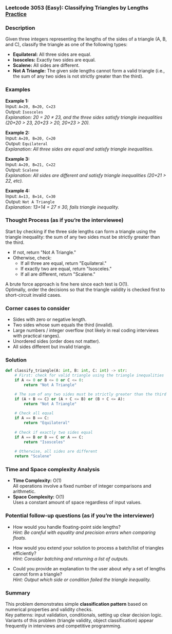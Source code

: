### Leetcode 3053 (Easy): Classifying Triangles by Lengths [Practice](https://leetcode.com/problems/classifying-triangles-by-lengths)

### Description  
Given three integers representing the lengths of the sides of a triangle (A, B, and C), classify the triangle as one of the following types:
- **Equilateral:** All three sides are equal.
- **Isosceles:** Exactly two sides are equal.
- **Scalene:** All sides are different.
- **Not A Triangle:** The given side lengths cannot form a valid triangle (i.e., the sum of any two sides is not strictly greater than the third).

### Examples  

**Example 1:**  
Input: `A=20, B=20, C=23`  
Output: `Isosceles`  
*Explanation: 20 = 20 ≠ 23, and the three sides satisfy triangle inequalities (20+20 > 23, 20+23 > 20, 20+23 > 20).*

**Example 2:**  
Input: `A=20, B=20, C=20`  
Output: `Equilateral`  
*Explanation: All three sides are equal and satisfy triangle inequalities.*

**Example 3:**  
Input: `A=20, B=21, C=22`  
Output: `Scalene`  
*Explanation: All sides are different and satisfy triangle inequalities (20+21 > 22, etc).*

**Example 4:**  
Input: `A=13, B=14, C=30`  
Output: `Not A Triangle`  
*Explanation: 13+14 = 27 ≤ 30, fails triangle inequality.*

### Thought Process (as if you’re the interviewee)  
Start by checking if the three side lengths can form a triangle using the triangle inequality: the sum of any two sides must be strictly greater than the third.  
- If not, return "Not A Triangle."
- Otherwise, check:
    - If all three are equal, return "Equilateral."
    - If exactly two are equal, return "Isosceles."
    - If all are different, return "Scalene."

A brute force approach is fine here since each test is O(1).  
Optimally, order the decisions so that the triangle validity is checked first to short-circuit invalid cases.

### Corner cases to consider  
- Sides with zero or negative length.
- Two sides whose sum equals the third (invalid).
- Large numbers / integer overflow (not likely in real coding interviews with practical ranges).
- Unordered sides (order does not matter).
- All sides different but invalid triangle.

### Solution

```python
def classify_triangle(A: int, B: int, C: int) -> str:
    # First: check for valid triangle using the triangle inequalities
    if A <= 0 or B <= 0 or C <= 0:
        return "Not A Triangle"

    # The sum of any two sides must be strictly greater than the third
    if (A + B <= C) or (A + C <= B) or (B + C <= A):
        return "Not A Triangle"
    
    # Check all equal
    if A == B == C:
        return "Equilateral"
    
    # Check if exactly two sides equal
    if A == B or B == C or A == C:
        return "Isosceles"
    
    # Otherwise, all sides are different
    return "Scalene"
```

### Time and Space complexity Analysis  

- **Time Complexity:** O(1)  
  All operations involve a fixed number of integer comparisons and arithmetic.
- **Space Complexity:** O(1)  
  Uses a constant amount of space regardless of input values.

### Potential follow-up questions (as if you’re the interviewer)  

- How would you handle floating-point side lengths?  
  *Hint: Be careful with equality and precision errors when comparing floats.*

- How would you extend your solution to process a batch/list of triangles efficiently?  
  *Hint: Consider batching and returning a list of outputs.*

- Could you provide an explanation to the user about *why* a set of lengths cannot form a triangle?  
  *Hint: Output which side or condition failed the triangle inequality.*

### Summary
This problem demonstrates simple **classification pattern** based on numerical properties and validity checks.  
Key patterns: input validation, conditionals, setting up clear decision logic.  
Variants of this problem (triangle validity, object classification) appear frequently in interviews and competitive programming.